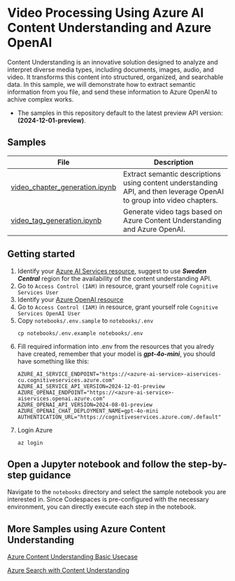 # Video Processing Using Azure AI Content Understanding and Azure OpenAI

Content Understanding is an innovative solution designed to analyze and interpret diverse media types, including documents, images, audio, and video. It transforms this content into structured, organized, and searchable data. In this sample, we will demonstrate how to extract semantic information from you file, and send these information to Azure OpenAI to achive complex works.


- The samples in this repository default to the latest preview API version: **(2024-12-01-preview)**.


## Samples

| File | Description |
| --- | --- |
| [video_chapter_generation.ipynb](video_chapter_generation.ipynb) | Extract semantic descriptions using content understanding API, and then leverage OpenAI to group into video chapters. |
| [video_tag_generation.ipynb](video_tag_generation.ipynb) | Generate video tags based on Azure Content Understanding and Azure OpenAI. |

## Getting started

1. Identify your [Azure AI Services resource](docs/create_azure_ai_service.md), suggest to use ***Sweden Central*** region for the availability of the content understanding API.
1. Go to `Access Control (IAM)` in resource, grant yourself role `Cognitive Services User`
1. Identify your [Azure OpenAI resource](https://learn.microsoft.com/en-us/azure/ai-services/openai/how-to/create-resource?pivots=web-portal)
1. Go to `Access Control (IAM)` in resource, grant yourself role `Cognitive Services OpenAI User`
1. Copy `notebooks/.env.sample` to `notebooks/.env`
   ```shell
   cp notebooks/.env.example notebooks/.env
   ```
1. Fill required information into .env from the resources that you alredy have created, remember that your model is ***gpt-4o-mini***, you should have something like this:
   ```shell
   AZURE_AI_SERVICE_ENDPOINT="https://<azure-ai-service>-aiservices-cu.cognitiveservices.azure.com"
   AZURE_AI_SERVICE_API_VERSION=2024-12-01-preview
   AZURE_OPENAI_ENDPOINT="https://<azure-ai-service>-aiservices.openai.azure.com"
   AZURE_OPENAI_API_VERSION=2024-08-01-preview
   AZURE_OPENAI_CHAT_DEPLOYMENT_NAME=gpt-4o-mini
   AUTHENTICATION_URL="https://cognitiveservices.azure.com/.default"
   ```
1. Login Azure
   ```shell
   az login
   ```

## Open a Jupyter notebook and follow the step-by-step guidance

Navigate to the `notebooks` directory and select the sample notebook you are interested in. Since Codespaces is pre-configured with the necessary environment, you can directly execute each step in the notebook.

## More Samples using Azure Content Understanding
[Azure Content Understanding Basic Usecase](https://github.com/Azure-Samples/azure-ai-content-understanding-python)

[Azure Search with Content Understanding](https://github.com/Azure-Samples/azure-ai-search-with-content-understanding-python)